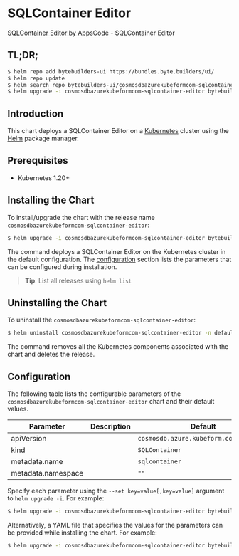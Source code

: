 # SQLContainer Editor

[SQLContainer Editor by AppsCode](https://byte.builders) - SQLContainer Editor

## TL;DR;

```bash
$ helm repo add bytebuilders-ui https://bundles.byte.builders/ui/
$ helm repo update
$ helm search repo bytebuilders-ui/cosmosdbazurekubeformcom-sqlcontainer-editor --version=v0.4.18
$ helm upgrade -i cosmosdbazurekubeformcom-sqlcontainer-editor bytebuilders-ui/cosmosdbazurekubeformcom-sqlcontainer-editor -n default --create-namespace --version=v0.4.18
```

## Introduction

This chart deploys a SQLContainer Editor on a [Kubernetes](http://kubernetes.io) cluster using the [Helm](https://helm.sh) package manager.

## Prerequisites

- Kubernetes 1.20+

## Installing the Chart

To install/upgrade the chart with the release name `cosmosdbazurekubeformcom-sqlcontainer-editor`:

```bash
$ helm upgrade -i cosmosdbazurekubeformcom-sqlcontainer-editor bytebuilders-ui/cosmosdbazurekubeformcom-sqlcontainer-editor -n default --create-namespace --version=v0.4.18
```

The command deploys a SQLContainer Editor on the Kubernetes cluster in the default configuration. The [configuration](#configuration) section lists the parameters that can be configured during installation.

> **Tip**: List all releases using `helm list`

## Uninstalling the Chart

To uninstall the `cosmosdbazurekubeformcom-sqlcontainer-editor`:

```bash
$ helm uninstall cosmosdbazurekubeformcom-sqlcontainer-editor -n default
```

The command removes all the Kubernetes components associated with the chart and deletes the release.

## Configuration

The following table lists the configurable parameters of the `cosmosdbazurekubeformcom-sqlcontainer-editor` chart and their default values.

|     Parameter      | Description |                      Default                      |
|--------------------|-------------|---------------------------------------------------|
| apiVersion         |             | <code>cosmosdb.azure.kubeform.com/v1alpha1</code> |
| kind               |             | <code>SQLContainer</code>                         |
| metadata.name      |             | <code>sqlcontainer</code>                         |
| metadata.namespace |             | <code>""</code>                                   |


Specify each parameter using the `--set key=value[,key=value]` argument to `helm upgrade -i`. For example:

```bash
$ helm upgrade -i cosmosdbazurekubeformcom-sqlcontainer-editor bytebuilders-ui/cosmosdbazurekubeformcom-sqlcontainer-editor -n default --create-namespace --version=v0.4.18 --set apiVersion=cosmosdb.azure.kubeform.com/v1alpha1
```

Alternatively, a YAML file that specifies the values for the parameters can be provided while
installing the chart. For example:

```bash
$ helm upgrade -i cosmosdbazurekubeformcom-sqlcontainer-editor bytebuilders-ui/cosmosdbazurekubeformcom-sqlcontainer-editor -n default --create-namespace --version=v0.4.18 --values values.yaml
```
